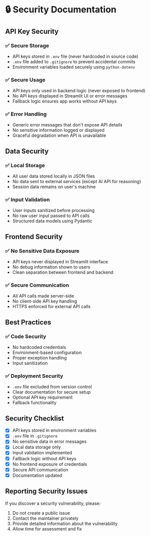 # 🔒 Security Documentation

## API Key Security

### ✅ Secure Storage
- API keys stored in `.env` file (never hardcoded in source code)
- `.env` file added to `.gitignore` to prevent accidental commits
- Environment variables loaded securely using `python-dotenv`

### ✅ Secure Usage
- API keys only used in backend logic (never exposed to frontend)
- No API keys displayed in Streamlit UI or error messages
- Fallback logic ensures app works without API keys

### ✅ Error Handling
- Generic error messages that don't expose API details
- No sensitive information logged or displayed
- Graceful degradation when API is unavailable

## Data Security

### ✅ Local Storage
- All user data stored locally in JSON files
- No data sent to external services (except AI API for reasoning)
- Session data remains on user's machine

### ✅ Input Validation
- User inputs sanitized before processing
- No raw user input passed to API calls
- Structured data models using Pydantic

## Frontend Security

### ✅ No Sensitive Data Exposure
- API keys never displayed in Streamlit interface
- No debug information shown to users
- Clean separation between frontend and backend

### ✅ Secure Communication
- All API calls made server-side
- No client-side API key handling
- HTTPS enforced for external API calls

## Best Practices

### ✅ Code Security
- No hardcoded credentials
- Environment-based configuration
- Proper exception handling
- Input sanitization

### ✅ Deployment Security
- `.env` file excluded from version control
- Clear documentation for secure setup
- Optional API key requirement
- Fallback functionality

## Security Checklist

- [x] API keys stored in environment variables
- [x] `.env` file in `.gitignore`
- [x] No sensitive data in error messages
- [x] Local data storage only
- [x] Input validation implemented
- [x] Fallback logic without API keys
- [x] No frontend exposure of credentials
- [x] Secure API communication
- [x] Documentation updated

## Reporting Security Issues

If you discover a security vulnerability, please:
1. Do not create a public issue
2. Contact the maintainer privately
3. Provide detailed information about the vulnerability
4. Allow time for assessment and fix 